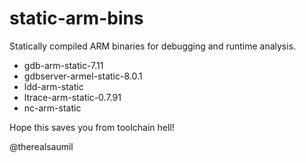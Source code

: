 # static-arm-bins #

Statically compiled ARM binaries for debugging and runtime analysis.

- gdb-arm-static-7.11
- gdbserver-armel-static-8.0.1
- ldd-arm-static
- ltrace-arm-static-0.7.91
- nc-arm-static

Hope this saves you from toolchain hell!

@therealsaumil

